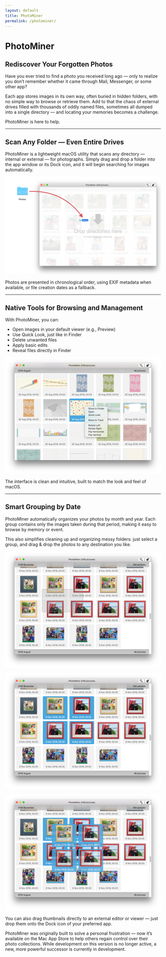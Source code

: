 ```yaml
---
layout: default
title: PhotoMiner
permalink: /photominer/
---
```


# PhotoMiner

## Rediscover Your Forgotten Photos

Have you ever tried to find a photo you received long ago — only to realize you don’t remember whether it came through Mail, Messenger, or some other app?

Each app stores images in its own way, often buried in hidden folders, with no simple way to browse or retrieve them. Add to that the chaos of external drives filled with thousands of oddly named files, sometimes all dumped into a single directory — and locating your memories becomes a challenge.

PhotoMiner is here to help.

---

## Scan Any Folder — Even Entire Drives

PhotoMiner is a lightweight macOS utility that scans any directory — internal or external — for photographs. Simply drag and drop a folder into the app window or its Dock icon, and it will begin searching for images automatically.

![Drag and drop folders into PhotoMiner](/assets/PhotoMiner/01_drop.png)

Photos are presented in chronological order, using EXIF metadata when available, or file creation dates as a fallback.

---

## Native Tools for Browsing and Management

With PhotoMiner, you can:

- Open images in your default viewer (e.g., Preview)
- Use Quick Look, just like in Finder
- Delete unwanted files
- Apply basic edits
- Reveal files directly in Finder

![Context menu with native macOS tools](/assets/PhotoMiner/02_contextmenu.png)

The interface is clean and intuitive, built to match the look and feel of macOS.

---

## Smart Grouping by Date

PhotoMiner automatically organizes your photos by month and year. Each group contains only the images taken during that period, making it easy to browse by memory or event.

This also simplifies cleaning up and organizing messy folders:
just select a group, and drag & drop the photos to any destination you like.

![Drag and drop photos to organize them](/assets/PhotoMiner/03_draganddrop1.png)

![Moving photos between folders](/assets/PhotoMiner/04_draganddrop2.png)

![Organizing photos by dragging to external apps](/assets/PhotoMiner/05_draganddrop3.png)

You can also drag thumbnails directly to an external editor or viewer — just drop them onto the Dock icon of your preferred app.

PhotoMiner was originally built to solve a personal frustration — now it’s available on the Mac App Store to help others regain control over their photo collections. While development on this version is no longer active, a new, more powerful successor is currently in development.